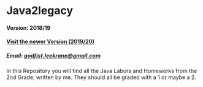 # Java2legacy
#### Version: 2018/19
#### [Visit the newer Version (2019/20)](https://github.com/LeeKrane/JAVA2)
##### Email: godfist.leekrane@gmail.com
In this Repository you will find all the Java Labors and Homeworks from the 2nd Grade, written by me.
They should all be graded with a 1 or maybe a 2.
